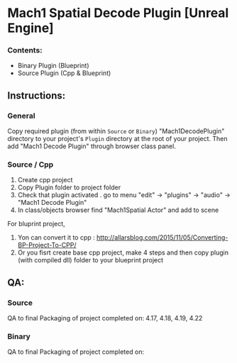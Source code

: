 # Mach1 Spatial Decode Plugin [Unreal Engine]

### Contents:
 - Binary Plugin (Blueprint)
 - Source Plugin (Cpp & Blueprint)

## Instructions:

### General
Copy required plugin (from within `Source` or `Binary`) "Mach1DecodePlugin" directory to your project's `Plugin` directory at the root of your project.
Then add "Mach1 Decode Plugin" through browser class panel.

### Source / Cpp 
1. Create cpp project
2. Copy Plugin folder to project folder
3. Check that plugin activated . go to menu "edit" -> "plugins" -> "audio" -> "Mach1 Decode Plugin"
4. In class/objects browser find "Mach1Spatial Actor" and add to scene


For bluprint project, 
1. Yon can convert it to cpp : http://allarsblog.com/2015/11/05/Converting-BP-Project-To-CPP/
2. Or you fisrt create base cpp project, make 4 steps
and then copy plugin (with compiled dll) folder to your blueprint project

## QA:

### Source
QA to final Packaging of project completed on:
4.17, 4.18, 4.19, 4.22

### Binary
QA to final Packaging of project completed on: 